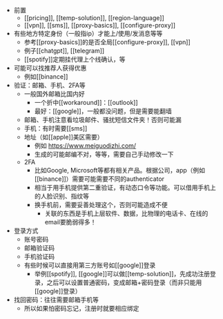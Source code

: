 - 前置
  - [[pricing]], [[temp-solution]], [[region-language]]
  - [[vpn]], [[sms]], [[proxy-basics]], [[configure-proxy]]
- 有些地方特定身份（一般指ip）才能上/使用/发消息等等
  - 参考[[proxy-basics]]的是否全局[[configure-proxy]], [[vpn]]
  - 例子[[chatgpt]], [[telegram]]
  - [[spotify]]定期挂代理上个线确认，等
- 可能可以找推荐人获得优惠
  - 例如[[binance]]
- 验证：邮箱、手机、2FA等
  - 一般国外邮箱比国内好
    - 一个折中[[workaround]]：[[outlook]]
    - 最好：[[google]]，一般都没问题，但是需要能翻墙
  - 邮箱、手机注意看垃圾邮件、骚扰短信文件夹！否则可能漏
  - 手机：有时需要[[sms]]
  - 地址（如[[apple]]美区需要）
    - 例如 https://www.meiguodizhi.com/
    - 生成的可能邮编不对，等等，需要自己手动修改一下
  - 2FA
    - 比如Google, Microsoft等都有相关产品。根据公司，app（例如[[binance]]）需要可能需要不同的authenticator
    - 相当于用手机提供第二重验证，有动态口令等功能。可以借用手机上的人脸识别、指纹等
    - 换手机前，需要妥善处理这个，否则可能造成不便
      - 关联的东西是手机上层软件、数据，比物理的电话卡、在线的email要脆弱得多！
- 登录方式
  - 账号密码
  - 邮箱验证码
  - 手机验证码
  - 有些时候可以直接用第三方账号如[[google]]登录
    - 举例[[spotify]], [[google]]可以做[[temp-solution]]，先成功注册登录，之后可以设置普通密码，变成邮箱+密码登录（而非只能用[[google]]登录）
- 找回密码：往往需要邮箱手机等
  - 所以如果怕密码忘记，注册时就要相应绑定
